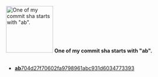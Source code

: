 <img src="https://github.com/my-badges/my-badges/blob/main/src/all-badges/abc-commit/ab-commit.png?raw=true" alt="One of my commit sha starts with &quot;ab&quot;." title="One of my commit sha starts with &quot;ab&quot;." width="128">
<strong>One of my commit sha starts with &quot;ab&quot;.</strong>
<br><br>

- <a href="https://github.com/wulkano/Kap/commit/ab704d27f70602fa9798961abc931d6034773393"><strong>ab</strong>704d27f70602fa9798961abc931d6034773393</a>